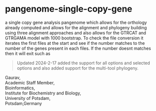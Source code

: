 # pangenome-single-copy-gene

a single copy gene analysis pangenome which allows for the orthology already computed and allows for the alignment and phylogeny building using three alignment approaches and also allows for the GTRCAT and GTRGAMA model with 1000 bootstrap. To check the file conversion it iterates the first files at the start and see if the number matches to the number of the genes present in each files. If the number doesnt matches then it will exit such as

> Updated 2024-2-17
added the support for all options and selected options and also added support for the multi-tool phylogeny. 

Gaurav, \
Academic Staff Member,\
Bioinformatics,\
Institute for Biochemistry and Biology,\
University of Potsdam,\
Potsdam,Germany
